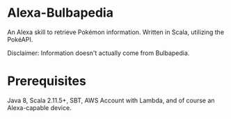 # Alexa-Bulbapedia

An Alexa skill to retrieve Pokémon information. Written in Scala, utilizing the PokéAPI.

Disclaimer: Information doesn't actually come from Bulbapedia.

# Prerequisites

Java 8, Scala 2.11.5+, SBT, AWS Account with Lambda, and of course an Alexa-capable device.
